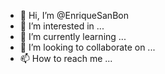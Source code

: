 - 👋 Hi, I’m @EnriqueSanBon
- 👀 I’m interested in ...
- 🌱 I’m currently learning ...
- 💞️ I’m looking to collaborate on ...
- 📫 How to reach me ...

<!---
EnriqueSanBon/EnriqueSanBon is a ✨ special ✨ repository because its `README.md` (this file) appears on your GitHub profile.
You can click the Preview link to take a look at your changes.
--->
